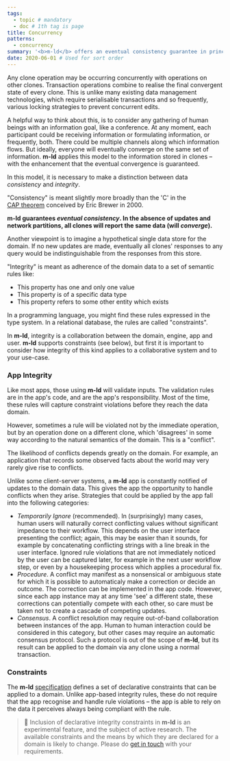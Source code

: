 ```yaml
---
tags:
  - topic # mandatory
  - doc # 1th tag is page
title: Concurrency
patterns:
  - concurrency
summary: '<b>m-ld</b> offers an eventual consistency guarantee in principle.'
date: 2020-06-01 # Used for sort order
---
```

Any clone operation may be occurring concurrently with operations on other
clones. Transaction operations combine to realise the final convergent state of
every clone. This is unlike many existing data management technologies, which
require serialisable transactions and so frequently, various locking strategies
to prevent concurrent edits.

A helpful way to think about this, is to consider any gathering of human beings
with an information goal, like a conference. At any moment, each participant
could be receiving information or formulating information, or frequently, both.
There could be multiple channels along which information flows. But ideally,
everyone will eventually converge on the same set of information. **m-ld**
applies this model to the information stored in clones – with the enhancement
that the eventual convergence is guaranteed.

In this model, it is necessary to make a distinction between data *consistency*
and *integrity*.

"Consistency" is meant slightly more broadly than the 'C' in the
[CAP&nbsp;theorem](https://people.eecs.berkeley.edu/~brewer/cs262b-2004/PODC-keynote.pdf)
conceived by Eric Brewer in 2000.

**m-ld guarantees *eventual consistency*. In the absence of updates and network
partitions, all clones will report the same data (will *converge*).**

Another viewpoint is to imagine a hypothetical single data store for the domain.
If no new updates are made, eventually all clones' responses to any query would
be indistinguishable from the responses from this store.

"Integrity" is meant as adherence of the domain data to a set of semantic rules
like:
- This property has one and only one value
- This property is of a specific data type
- This property refers to some other entity which exists

In a programming language, you might find these rules expressed in the type
system. In a relational database, the rules are called "constraints".

In **m-ld**, integrity is a collaboration between the domain, engine, app and
user. **m-ld** supports constraints (see below), but first it is important to
consider how integrity of this kind applies to a collaborative system and to
your use-case.

### App Integrity
Like most apps, those using **m-ld** will validate inputs. The validation rules
are in the app's code, and are the app's responsibility. Most of the time, these
rules will capture constraint violations before they reach the data domain.

However, sometimes a rule will be violated not by the immediate operation, but
by an operation done on a different clone, which 'disagrees' in some way
according to the natural semantics of the domain. This is a "conflict".

The likelihood of conflicts depends greatly on the domain. For example, an
application that records some observed facts about the world may very rarely
give rise to conflicts.

Unlike some client-server systems, a **m-ld** app is constantly notified of
updates to the domain data. This gives the app the opportunity to handle
conflicts when they arise. Strategies that could be applied by the app fall into
the following categories:

- *Temporarily Ignore* (recommended). In (surprisingly) many cases, human users
  will naturally correct conflicting values without significant impedance to
  their workflow. This depends on the user interface presenting the conflict;
  again, this may be easier than it sounds, for example by concatenating
  conflicting strings with a line break in the user interface. Ignored rule
  violations that are not immediately noticed by the user can be captured later,
  for example in the next user workflow step, or even by a housekeeping process
  which applies a procedural fix.
- *Procedure*. A conflict may manifest as a nonsensical or ambiguous state for
  which it is possible to automaticaly make a correction or decide an outcome.
  The correction can be implemented in the app code. However, since each app
  instance may at any time 'see' a different state, these corrections can
  potentially compete with each other, so care must be taken not to create a
  cascade of competing updates.
- *Consensus*. A conflict resolution may require out-of-band collaboration
  between instances of the app. Human to human interaction could be considered
  in this category, but other cases may require an automatic consensus protocol.
  Such a protocol is out of the scope of **m-ld**, but its result can be applied
  to the domain via any clone using a normal transaction.

### Constraints
The **m-ld** [specification](http://spec.m-ld.org/#data-semantics) defines a set
of declarative constraints that can be applied to a domain. Unlike app-based
integrity rules, these do not require that the app recognise and handle rule
violations – the app is able to rely on the data it perceives always being
compliant with the rule.

> 🚧 Inclusion of declarative integrity constraints in **m-ld** is an
> experimental feature, and the subject of active research. The available
> constraints and the means by which they are declared for a domain is likely to
> change. Please do [get in touch](mailto:info@m-ld.io) with your requirements.
